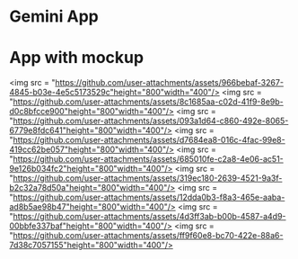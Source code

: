 <h1>Gemini App</h1>

<h1>App with mockup</h1>
<p>

<img src = "https://github.com/user-attachments/assets/966bebaf-3267-4845-b03e-4e5c5173529c"height="800"width="400"/>
<img src = "https://github.com/user-attachments/assets/8c1685aa-c02d-41f9-8e9b-d0c8bfcce900"height="800"width="400"/>
<img src = "https://github.com/user-attachments/assets/093a1d64-c860-492e-8065-6779e8fdc641"height="800"width="400"/>
 <img src = "https://github.com/user-attachments/assets/d7684ea8-016c-4fac-99e8-419cc62be057"height="800"width="400"/>
 <img src = "https://github.com/user-attachments/assets/685010fe-c2a8-4e06-ac51-9e126b034fc2"height="800"width="400"/>
 <img src = "https://github.com/user-attachments/assets/319ec180-2639-4521-9a3f-b2c32a78d50a"height="800"width="400"/>
  <img src = "https://github.com/user-attachments/assets/12dda0b3-f8a3-465e-aaba-ad8b5ae98b47"height="800"width="400"/>
    <img src = "https://github.com/user-attachments/assets/4d3ff3ab-b00b-4587-a4d9-00bbfe337baf"height="800"width="400"/>
     <img src = "https://github.com/user-attachments/assets/ff9f60e8-bc70-422e-88a6-7d38c7057155"height="800"width="400"/>
    

         
        
  
</p>

